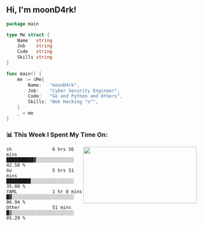 <h2> Hi, I'm moonD4rk!</h2>

```go
package main

type Me struct {
	Name   string
	Job    string
	Code   string
	Skills string
}

func main() {
	me := &Me{
		Name:   "moonD4rk",
		Job:    "Cyber Security Engineer",
		Code:   "Go and Python and Others",
		Skills: "Web Hacking ^o^",
	}
	_ = me
}
```

<h3>📊 This Week I Spent My Time On:</h3>
<img align='right' src="https://github-readme-stats.vercel.app/api?username=moond4rk&show_icons=true&theme=radical", width="300" height="150">

<!--START_SECTION:waka-->

```text
sh               6 hrs 56 mins   ██████████▓░░░░░░░░░░░░░░   42.50 %
Go               5 hrs 51 mins   █████████░░░░░░░░░░░░░░░░   35.80 %
YAML             1 hr 8 mins     █▓░░░░░░░░░░░░░░░░░░░░░░░   06.94 %
Other            51 mins         █▒░░░░░░░░░░░░░░░░░░░░░░░   05.29 %
```

<!--END_SECTION:waka-->

